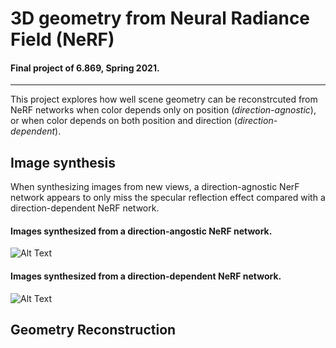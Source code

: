 # 3D geometry from Neural Radiance Field (NeRF)
#### Final project of 6.869, Spring 2021.

-------
This project explores how well scene geometry can be reconstrcuted from NeRF networks when color depends only on position (<em>direction-agnostic</em>), or when color depends on both position and direction (<em>direction-dependent</em>). 

## Image synthesis
When synthesizing images from new views, a direction-agnostic NerF network appears to only miss the specular reflection effect compared with a direction-dependent NeRF network.

#### Images synthesized from a direction-angostic NeRF network.
![Alt Text](./media/direction_agnostic.gif)

#### Images synthesized from a direction-dependent NeRF network.
![Alt Text](./media/direction_dependent.gif)


## Geometry Reconstruction